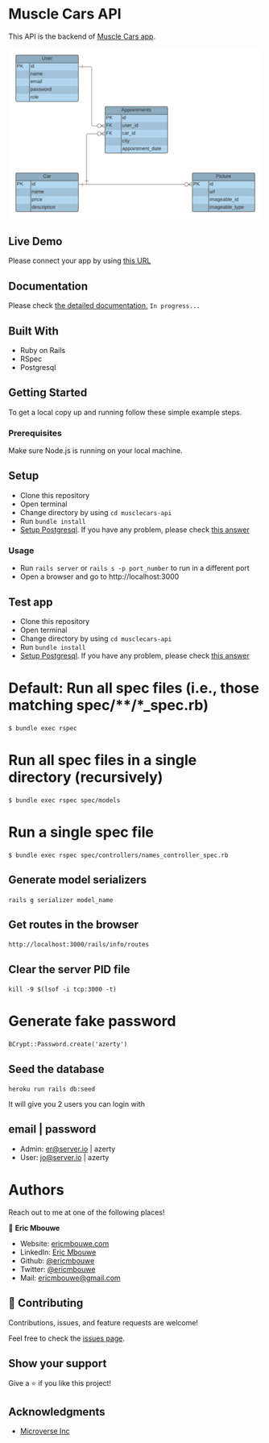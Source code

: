 # Muscle Cars API

This API is the backend of [Muscle Cars app](https://github.com/ericmbouwe/musclecars-app).

![screenshot](./public/musclecarsERD.png)

## Live Demo

Please connect your app by using [this URL](https://musclecars-api.herokuapp.com/)

## Documentation
Please check [the detailed documentation.]() `In progress...`

## Built With

- Ruby on Rails
- RSpec
- Postgresql


## Getting Started

To get a local copy up and running follow these simple example steps.

### Prerequisites

Make sure Node.js is running on your local machine.

## Setup

- Clone this repository
- Open terminal
- Change directory by using `cd musclecars-api`
- Run `bundle install`
- [Setup Postgresql](https://www.howtoforge.com/tutorial/ruby-on-rails-ror-with-postgresql-on-ubuntu-16-04/#step-setting-up-the-postgresql-database-for-rails-development). If you have any problem, please check [this answer](https://serverfault.com/a/248162)

### Usage

- Run `rails server` or `rails s -p port_number` to run in a different port
- Open a browser and go to http://localhost:3000

## Test app

- Clone this repository
- Open terminal
- Change directory by using `cd musclecars-api`
- Run `bundle install`
- [Setup Postgresql](https://www.howtoforge.com/tutorial/ruby-on-rails-ror-with-postgresql-on-ubuntu-16-04/#step-setting-up-the-postgresql-database-for-rails-development). If you have any problem, please check [this answer](https://serverfault.com/a/248162)

# Default: Run all spec files (i.e., those matching spec/**/*_spec.rb)
`$ bundle exec rspec`

# Run all spec files in a single directory (recursively)
`$ bundle exec rspec spec/models`

# Run a single spec file
`$ bundle exec rspec spec/controllers/names_controller_spec.rb`

## Generate model serializers
` rails g serializer model_name `

## Get routes in the browser
` http://localhost:3000/rails/info/routes `

## Clear the server PID file
` kill -9 $(lsof -i tcp:3000 -t) `

# Generate fake password
` BCrypt::Password.create('azerty') `

## Seed the database
` heroku run rails db:seed `

It will give you 2 users you can login with
## email | password
- Admin: er@server.io | azerty
- User: jo@server.io | azerty

# Authors

Reach out to me at one of the following places!

👤 **Eric Mbouwe**

- Website: [ericmbouwe.com](https://ericmbouwe.netlify.app/)
- LinkedIn: [Eric Mbouwe](https://www.linkedin.com/in/ericmbouwe/)
- Github: [@ericmbouwe](https://github.com/ericmbouwe)
- Twitter: [@ericmbouwe](https://twitter.com/ericmbouwe)
- Mail: [ericmbouwe@gmail.com](mailto:ericmbouwe@gmail.com)


## 🤝 Contributing

Contributions, issues, and feature requests are welcome!

Feel free to check the [issues page](https://github.com/ericmbouwe/musclecars-api/issues).

## Show your support

Give a ⭐️ if you like this project!

## Acknowledgments

- [Microverse Inc](https://www.microverse.org/)
